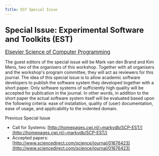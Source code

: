 ```yaml
---
Title: EST Special Issue
---
```


## <big>Special Issue: Experimental Software and Toolkits (EST)</big>

<big>[Elsevier Science of Computer Programming](http://www.elsevier.com/wps/find/journaldescription.cws_home/505623/description#description)</big>

The guest editors of the special issue will be Mark van den Brand and Kim Mens, two of the organisers of this workshop. Together with all organisers and the workshop's program committee, they will act as reviewers for this journal. The idea of this special issue is to allow academic software developers to publish the software system they developed together with a short paper. Only software systems of sufficiently high quality will be accepted for publication in the journal. In other words, in addition to the short paper the actual software system itself will be evaluated based upon the following criteria: ease of installation, quality of (user) documentation, ease of usage, and applicability to the indented domain.

Previous Special Issue

- Call for Systems: [http://homepages.cwi.nl/~markvdb/SCP-EST/](http://homepages.cwi.nl/~markvdb/SCP-EST/)
- Accepted papers: [http://www.sciencedirect.com/science/journal/01676423](http://www.sciencedirect.com/science/journal/01676423)
